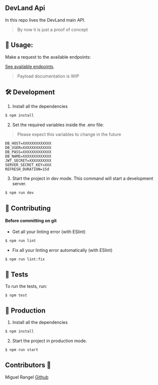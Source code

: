 ## DevLand Api

In this repo lives the DevLand main API.


> By now it is just a proof of concept


## 📖 Usage:

Make a request to the available endpoints:

[See available endpoints](/endpoints.md).

> Payload documentation is WIP

## 🛠️ Development

1. Install all the dependencies
```sh
$ npm install
```

2. Set the required variables inside the .env file:

>Please expect this variables to change in the future

```env
DB_HOST=XXXXXXXXXXXXX
DB_USER=XXXXXXXXXXXXX
DB_PASS=XXXXXXXXXXXXX
DB_NAME=XXXXXXXXXXXXX
JWT_SECRET=XXXXXXXXXX
SERVER_SECRET_KEY=XXX
REFRESH_DURATION=15d
```

3. Start the project in dev mode. This command will start a development server.
```sh
$ npm run dev
```

## 🎎 Contributing
#### Before committing on git

* Get all your linting error (with ESlint)
```sh
$ npm run lint
```

* Fix all your linting error automatically (with ESlint)
```sh
$ npm run lint:fix
```

## 🧦 Tests

To run the tests, run:
```shell
$ npm test
```

## 💾 Production

1. Install all the dependencies
```sh
$ npm install
```

2. Start the project in production mode.
```sh
$ npm run start
```

## Contributors 🤠
Miguel Rangel [Github](https://github.com/denyncrawford)